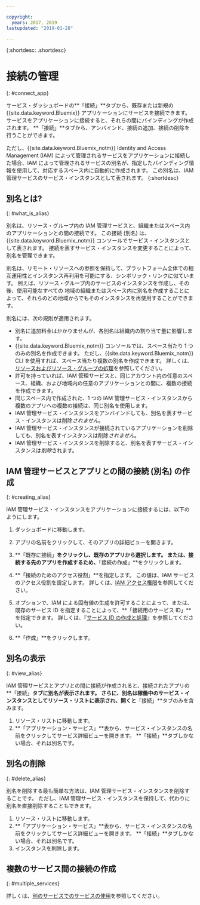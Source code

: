 ```yaml
---

copyright:
  years: 2017, 2019
lastupdated: "2019-01-28"

---
```


{:shortdesc: .shortdesc}

# 接続の管理
{: #connect_app}

サービス・ダッシュボードの**「接続」**タブから、既存または新規の {{site.data.keyword.Bluemix}} アプリケーションにサービスを接続できます。 サービスをアプリケーションに接続すると、それらの間にバインディングが作成されます。 **「接続」**タブから、アンバインド、接続の追加、接続の削除を行うことができます。

ただし、{{site.data.keyword.Bluemix_notm}} Identity and Access Management (IAM) によって管理されるサービスをアプリケーションに接続した場合、IAM によって管理されるサービスの別名が、指定したバインディング情報を使用して、対応するスペース内に自動的に作成されます。 この別名は、IAM 管理サービスのサービス・インスタンスとして表されます。
{:shortdesc}

## 別名とは?
{: #what_is_alias}

別名は、リソース・グループ内の IAM 管理サービスと、組織またはスペース内のアプリケーションとの間の接続です。 この接続 (別名) は、{{site.data.keyword.Bluemix_notm}} コンソールでサービス・インスタンスとして表されます。 接続を表すサービス・インスタンスを変更することによって、別名を管理できます。

別名は、リモート・リソースへの参照を保持して、プラットフォーム全体での相互運用性とインスタンス再利用を可能にする、シンボリック・リンクに似ています。 例えば、リソース・グループ内のサービスのインスタンスを作成し、その後、使用可能なすべての 地域の組織またはスペース内に別名を作成することによって、それらのどの地域からでもそのインスタンスを再使用することができます。

別名には、次の規則が適用されます。

* 別名に追加料金はかかりませんが、各別名は組織内の割り当て量に影響します。
* {{site.data.keyword.Bluemix_notm}} コンソールでは、スペース当たり 1 つのみの別名を作成できます。 ただし、{{site.data.keyword.Bluemix_notm}} CLI を使用すれば、スペース当たり複数の別名を作成できます。 詳しくは、[リソースおよびリソース・グループの処理](/docs/cli/reference/ibmcloud?topic=cloud-cli-ibmcloud_commands_resource)を参照してください。
* 許可を持っていれば、IAM 管理サービスと、同じアカウント内の任意のスペース、組織、および地域内の任意のアプリケーションとの間に、複数の接続を作成できます。
* 同じスペース内で作成された、1 つの IAM 管理サービス・インスタンスから複数のアプリへの複数の接続は、同じ別名を使用します。
* IAM 管理サービス・インスタンスをアンバインドしても、別名を表すサービス・インスタンスは削除*されません*。
* IAM 管理サービス・インスタンスが接続されているアプリケーションを削除しても、別名を表すインスタンスは削除*されません*。
* IAM 管理サービス・インスタンスを削除すると、別名を表すサービス・インスタンスは*削除*されます。

## IAM 管理サービスとアプリとの間の接続 (別名) の作成
{: #creating_alias}

IAM 管理サービス・インスタンスをアプリケーションに接続するには、以下のようにします。

1. ダッシュボードに移動します。

2. アプリの名前をクリックして、そのアプリの詳細ビューを開きます。

3. **「既存に接続」**をクリックし、既存のアプリから選択します。 または、接続する先のアプリを作成するため、**「接続の作成」**をクリックします。

4. **「接続のためのアクセス役割」**を指定します。 この値は、IAM サービスのアクセス役割を設定します。 詳しくは、[IAM アクセス権限](/docs/iam?topic=iam-userroles)を参照してください。

5. オプションで、IAM による固有値の生成を許可することによって、または、既存のサービス ID を指定することによって、**「接続用のサービス ID」**を指定できます。 詳しくは、『[サービス ID の作成と処理](/docs/iam?topic=iam-serviceids)』を参照してください。

6. **「作成」**をクリックします。

## 別名の表示
{: #view_alias}

IAM 管理サービスとアプリとの間に接続が作成されると、接続されたアプリの**「接続」**タブに別名が表示されます。 さらに、別名は稼働中のサービス・インスタンスとしてリソース・リストに表示され、開くと**「接続」**タブのみを含みます。

1. リソース・リストに移動します。
2. **「アプリケーション・サービス」**表から、サービス・インスタンスの名前をクリックしてサービス詳細ビューを開きます。 **「接続」**タブしかない場合、それは別名です。

## 別名の削除
{: #delete_alias}

別名を削除する最も簡単な方法は、IAM 管理サービス・インスタンスを削除することです。 ただし、IAM 管理サービス・インスタンスを保持して、代わりに別名を直接削除することもできます。

1. リソース・リストに移動します。
2. **「アプリケーション・サービス」**表から、サービス・インスタンスの名前をクリックしてサービス詳細ビューを開きます。 **「接続」**タブしかない場合、それは別名です。
3. インスタンスを削除します。

## 複数のサービス間の接続の作成
{: #multiple_services}

詳しくは、[別のサービスでのサービスの使用](/docs/resources?topic=resources-s2s_binding)を参照してください。
